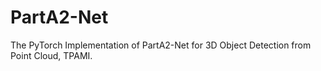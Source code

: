 # PartA2-Net
The PyTorch Implementation of PartA2-Net for 3D Object Detection from Point Cloud, TPAMI.

